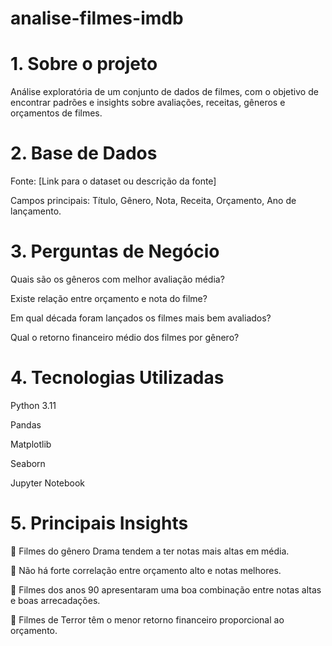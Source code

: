 # analise-filmes-imdb

# 1. Sobre o projeto
Análise exploratória de um conjunto de dados de filmes, com o objetivo de encontrar padrões e insights sobre avaliações, receitas, gêneros e orçamentos de filmes.

# 2. Base de Dados
Fonte: [Link para o dataset ou descrição da fonte]

Campos principais: Título, Gênero, Nota, Receita, Orçamento, Ano de lançamento.

# 3. Perguntas de Negócio
Quais são os gêneros com melhor avaliação média?

Existe relação entre orçamento e nota do filme?

Em qual década foram lançados os filmes mais bem avaliados?

Qual o retorno financeiro médio dos filmes por gênero?

# 4. Tecnologias Utilizadas
Python 3.11

Pandas

Matplotlib

Seaborn

Jupyter Notebook

# 5. Principais Insights
🎯 Filmes do gênero Drama tendem a ter notas mais altas em média.

🎯 Não há forte correlação entre orçamento alto e notas melhores.

🎯 Filmes dos anos 90 apresentaram uma boa combinação entre notas altas e boas arrecadações.

🎯 Filmes de Terror têm o menor retorno financeiro proporcional ao orçamento.
